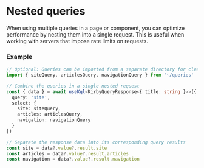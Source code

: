 # Nested queries

When using multiple queries in a page or component, you can optimize performance by nesting them into a single request. This is useful when working with servers that impose rate limits on requests.

### Example

```ts
// Optional: Queries can be imported from a separate directory for cleaner code.
import { siteQuery, articlesQuery, navigationQuery } from '~/queries'

// Combine the queries in a single nested request
const { data } = await useKql<KirbyQueryResponse<{ title: string }>>({
  query: 'site',
  select: {
    site: siteQuery,
    articles: articlesQuery,
    navigation: navigationQuery
  }
})

// Separate the response data into its corresponding query results
const site = data?.value?.result.site
const articles = data?.value?.result.articles
const navigation = data?.value?.result.navigation
```
